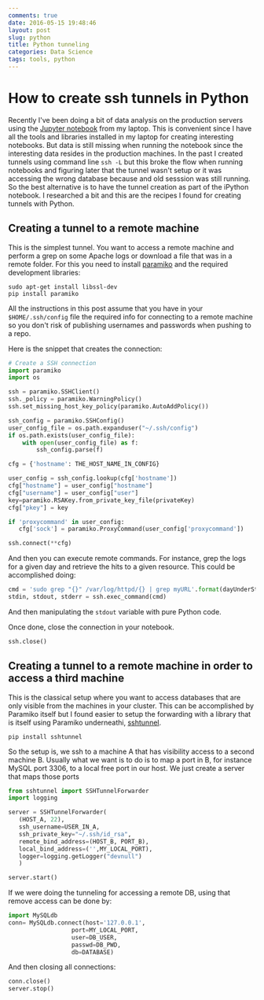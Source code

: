 ```yaml
---
comments: true
date: 2016-05-15 19:48:46
layout: post
slug: python
title: Python tunneling
categories: Data Science
tags: tools, python
---
```


# How to create ssh tunnels in Python

Recently I've been doing a bit of data analysis on the production servers using
the [Jupyter notebook](http://jupyter.org/) from my laptop. This is convenient
since I have all the tools and libraries installed in my laptop for creating
interesting notebooks. But data is still missing when running the notebook since
the interesting data resides in the production machines. In the past I created
tunnels using command line `ssh -L` but this broke the flow when running
notebooks and figuring later that the tunnel wasn't setup or it was accessing
the wrong database because and old sesssion was still running. So the best
alternative is to have the tunnel creation as part of the iPython notebook. I
researched a bit and this are the recipes I found for creating tunnels with
Python.

## Creating a tunnel to a remote machine

This is the simplest tunnel. You want to access a remote machine and perform a
grep on some Apache logs or download a file that was in a remote folder. For
this you need to install
[paramiko](https://pypi.python.org/pypi/paramiko) and the required development libraries:

```
sudo apt-get install libssl-dev
pip install paramiko
```

All the instructions in this post assume that you have in your
`$HOME/.ssh/config` file the required info for connecting to a remote machine so
you don't risk of publishing usernames and passwords when pushing to a repo.

Here is the snippet that creates the connection:

```python
# Create a SSH connection
import paramiko
import os

ssh = paramiko.SSHClient()
ssh._policy = paramiko.WarningPolicy()
ssh.set_missing_host_key_policy(paramiko.AutoAddPolicy())

ssh_config = paramiko.SSHConfig()
user_config_file = os.path.expanduser("~/.ssh/config")
if os.path.exists(user_config_file):
    with open(user_config_file) as f:
        ssh_config.parse(f)

cfg = {'hostname': THE_HOST_NAME_IN_CONFIG}

user_config = ssh_config.lookup(cfg['hostname'])
cfg["hostname"] = user_config["hostname"]
cfg["username"] = user_config["user"]
key=paramiko.RSAKey.from_private_key_file(privateKey)
cfg["pkey"] = key

if 'proxycommand' in user_config:
   cfg['sock'] = paramiko.ProxyCommand(user_config['proxycommand'])

ssh.connect(**cfg)
```

And then you can execute remote commands. For instance, grep the logs for a
given day and retrieve the hits to a given resource. This could be accomplished
doing:

```python
cmd = 'sudo grep "{}" /var/log/httpd/{} | grep myURL'.format(dayUnderStudy, access_log_file)
stdin, stdout, stderr = ssh.exec_command(cmd)
```

And then manipulating the `stdout` variable with pure Python code.

Once done, close the connection in your notebook.

```python
ssh.close()
```


## Creating a tunnel to a remote machine in order to access a third machine

This is the classical setup where you want to access databases that are only
visible from the machines in your cluster. This can be accomplished by Paramiko
itself but I found easier to setup the forwarding with a library that is itself
using Paramiko underneathi, [sshtunnel](https://pypi.python.org/pypi/sshtunnel).

```
pip install sshtunnel
```

So the setup is, we ssh to a machine A that has visibility access to a second
machine B. Usually what we want is to do is to map a port in B, for instance
MySQL port 3306, to a local free port in our host. We just create a server that
maps those ports

```python
from sshtunnel import SSHTunnelForwarder
import logging

server = SSHTunnelForwarder(
   (HOST_A, 22),
   ssh_username=USER_IN_A, 
   ssh_private_key="~/.ssh/id_rsa",
   remote_bind_address=(HOST_B, PORT_B),
   local_bind_address=('',MY_LOCAL_PORT),
   logger=logging.getLogger("devnull") 
   )

server.start()
```

If we were doing the tunneling for accessing a remote DB, using that remove
access can be done by:

```python
import MySQLdb
conn= MySQLdb.connect(host='127.0.0.1',
                  port=MY_LOCAL_PORT,
                  user=DB_USER, 
                  passwd=DB_PWD,
                  db=DATABASE)
```

And then closing all connections:

```python
conn.close()
server.stop()
```


